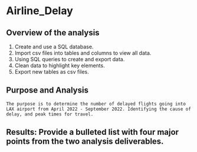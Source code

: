 # Airline_Delay

## Overview of the analysis

1.	Create and use a SQL database.
2.	Import csv files into tables and columns to view all data.
3.	Using SQL queries to create and export data. 
4.	Clean data to highlight key elements. 
5.	Export new tables as csv files. 


## Purpose and Analysis

    The purpose is to determine the number of delayed flights going into LAX airport from April 2022 - September 2022. Identifying the cause of delay, and peak times for travel. 
    

## Results: Provide a bulleted list with four major points from the two analysis deliverables. 
